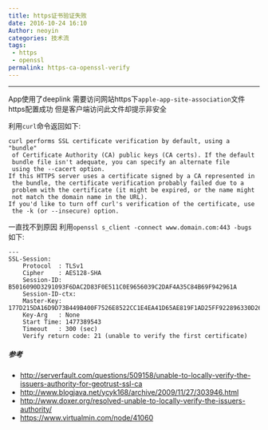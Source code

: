 ```yaml
---
title: https证书验证失败
date: 2016-10-24 16:10
Author: neoyin
categories: 技术流
tags:
 - https
 - openssl
permalink: https-ca-openssl-verify
---
```


---

App使用了deeplink 需要访问网站https下`apple-app-site-association`文件
https配置成功 但是客户端访问此文件却提示非安全 

利用`curl`命令返回如下:
```
curl performs SSL certificate verification by default, using a "bundle"
 of Certificate Authority (CA) public keys (CA certs). If the default
 bundle file isn't adequate, you can specify an alternate file
 using the --cacert option.
If this HTTPS server uses a certificate signed by a CA represented in
 the bundle, the certificate verification probably failed due to a
 problem with the certificate (it might be expired, or the name might
 not match the domain name in the URL).
If you'd like to turn off curl's verification of the certificate, use
 the -k (or --insecure) option.
```

一直找不到原因
利用`openssl s_client -connect www.domain.com:443 -bugs`
如下:
```
---
SSL-Session:
    Protocol  : TLSv1
    Cipher    : AES128-SHA
    Session-ID: B5016090D3291093F6DAC2D83F0E511C0E9656039C2DAF4A35C84B69F942961A
    Session-ID-ctx:
    Master-Key: 177D215DA16D9D73B449B400F7526E8522CC1E4EA41D65AE819F1AD25FF922896330D26A2996FF3C93F6DF563A02E6A2
    Key-Arg   : None
    Start Time: 1477389543
    Timeout   : 300 (sec)
    Verify return code: 21 (unable to verify the first certificate)
```

##### 参考
- <http://serverfault.com/questions/509158/unable-to-locally-verify-the-issuers-authority-for-geotrust-ssl-ca>
- <http://www.blogjava.net/ycyk168/archive/2009/11/27/303946.html>
- <http://www.doxer.org/resolved-unable-to-locally-verify-the-issuers-authority/>
- <https://www.virtualmin.com/node/41060>





